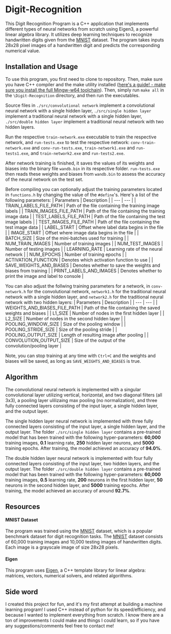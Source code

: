 # Digit-Recognition
This Digit Recognition Program is a C++ application that implements different types of neural networks from scratch using Eigen3, a powerful linear algebra library. It utilizes deep learning techniques to recognize handwritten digits given from the [MNIST](http://yann.lecun.com/exdb/mnist/index.html) dataset. The program takes inputs 28x28 pixel images of a handwritten digit and predicts the corresponding numerical value.

## Installation and Usage
To use this program, you first need to clone to repository. Then, make sure you have C++ compiler and the make utility installed ([here's a guide! - make sure you install the full Mingw-w64 toolchain](https://code.visualstudio.com/docs/languages/cpp)). Then, simply run `make all` in the `\Digit-Recognition` directory, and then run the executables.

Source files in `./src/convolutional network` implement a convolutional neural network with a single hidden layer, `./src/single hidden layer` implement a traditional neural network with a single hidden layer, `./src/double hidden layer` implement a traditional neural network with two hidden layers.

Run the respective `train-network.exe` executable to train the respective network, and `run-tests.exe` to test the respective network: `conv-train-network.exe`  and `conv-run-tests.exe`, `train-network1.exe` and `run-tests1.exe`, and `train-network2.exe` and `run-tests2.exe`.

After network training is finished, it saves the values of its weights and biases into the binary file `wandb.bin` in its respective folder. `run-tests.exe` then reads these weights and biases from `wandb.bin` to assess the accuracy of the neural network on the test set.

Before compiling you can optionally adjust the training parameters located in `functions.h` by changing the value of the `#define`'s. Here's a list of the following parameters:
| Parameters | Description |
| --- | --- |
| TRAIN_LABELS_FILE_PATH | Path of the file containing the training image labels |
| TRAIN_IMAGES_FILE_PATH | Path of the file containing the training image data |
| TEST_LABELS_FILE_PATH | Path of the file containing the test image labels  |
| TEST_IMAGES_FILE_PATH | Path of the file containing the test image data |
| LABEL_START | Offset where label data begins in the file |
| IMAGE_START | Offset where image data begins in the file |
| BATCH_SIZE | Size of the mini-batches used for training |
| NUM_TRAIN_IMAGES | Number of training images |
| NUM_TEST_IMAGES | Number of testing images |
| LEARNING_RATE | Learning rate of the neural network |
| NUM_EPOCHS | Number of training epochs |
| ACTIVATION_FUNCTION | Denotes which activation function to use |
| SAVE_WEIGHTS_AND_BIASES | Denotes whether to save the weights and biases from training |
| PRINT_LABELS_AND_IMAGES | Denotes whether to print the image and label to console |

You can also adjust the follwing training parameters for a network, in `conv-network.h` for the convolutional network, `network1.h` for the traditional neural network with a single hidden layer, and `network2.h` for the traditional neural network with two hidden layers:
| Parameters | Description |
| --- | --- |
| WEIGHTS_AND_BIASES_FILE_PATH | Path of the file containing the saved weights and biases |
| L1_SIZE | Number of nodes in the first hidden layer |
| L2_SIZE | Number of nodes in the second hidden layer |
| POOLING_WINDOW_SIZE | Size of the pooling window  |
| POOLING_STRIDE_SIZE | Size of the pooling stride |
| POOLING_OUTPUT_SIZE | Length of resulting image after pooling |
| CONVOLUTION_OUTPUT_SIZE | Size of the output of the convolution/pooling layer |

Note, you can stop training at any time with `Ctrl+C` and the weights and biases will be saved, as long as `SAVE_WEIGHTS_AND_BIASES` is true.
## Algorithm
The convolutional neural network is implemented with a singular convolutional layer utilizing vertical, horizontal, and two diagonal filters (all 3x3), a pooling layer ulilizaing max pooling (no normalization), and three fully connected layers consisting of the input layer, a single hidden layer, and the output layer.

The single hidden layer neural network is implemented with three fully connected layers consisting of the input layer, a single hidden layer, and the output layer. The folder `./src/single hidden layer` contains a pre-trained model that has been trained with the following hyper-parameters: **60,000** training images, **0.1** learning rate, **250** hidden layer neurons, and **5000** training epochs. After training, the model achieved an accuracy of **94.0%**.

The double hidden layer neural network is implemented with four fully connected layers consisting of the input layer, two hidden layers, and the output layer. The folder `./src/double hidden layer` contains a pre-trained model that has been trained with the following hyper-parameters: **60,000** training images, **0.5** learning rate, **200** neurons in the first hidden layer, **50** neurons in the second hidden layer, and **5000** training epochs. After training, the model achieved an accuracy of around **92.7%**.

## Resources
#### MNIST Dataset
The program was trained using the [MNIST](http://yann.lecun.com/exdb/mnist/index.html) dataset, which is a popular benchmark dataset for digit recognition tasks. The [MNIST](http://yann.lecun.com/exdb/mnist/index.html) dataset consists of 60,000 training images and 10,000 testing images of handwritten digits. Each image is a grayscale image of size 28x28 pixels.

#### Eigen
This program uses [Eigen](https://gitlab.com/libeigen/eigen), a C++ template library for linear algebra: matrices, vectors, numerical solvers, and related algorithms.

## Side word
I created this project for fun, and it's my first attempt at building a machine learning program! I used C++ instead of python for its speed/efficiency, and because I wanted to implement everything from scratch. I know there are a ton of improvements I could make and things I could learn, so if you have any suggestions/comments feel free to contact me!
